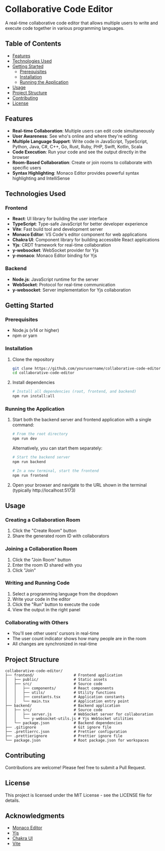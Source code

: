 # Collaborative Code Editor

A real-time collaborative code editor that allows multiple users to write and execute code together in various programming languages.

## Table of Contents

- [Features](#features)
- [Technologies Used](#technologies-used)
- [Getting Started](#getting-started)
  - [Prerequisites](#prerequisites)
  - [Installation](#installation)
  - [Running the Application](#running-the-application)
- [Usage](#usage)
- [Project Structure](#project-structure)
- [Contributing](#contributing)
- [License](#license)

## Features

- **Real-time Collaboration**: Multiple users can edit code simultaneously
- **User Awareness**: See who's online and where they're editing
- **Multiple Language Support**: Write code in JavaScript, TypeScript, Python, Java, C#, C++, Go, Rust, Ruby, PHP, Swift, Kotlin, Scala
- **Code Execution**: Run your code and see the output directly in the browser
- **Room-Based Collaboration**: Create or join rooms to collaborate with specific users
- **Syntax Highlighting**: Monaco Editor provides powerful syntax highlighting and IntelliSense

## Technologies Used

### Frontend
- **React**: UI library for building the user interface
- **TypeScript**: Type-safe JavaScript for better developer experience
- **Vite**: Fast build tool and development server
- **Monaco Editor**: VS Code's editor component for web applications
- **Chakra UI**: Component library for building accessible React applications
- **Yjs**: CRDT framework for real-time collaboration
- **y-websocket**: WebSocket provider for Yjs
- **y-monaco**: Monaco Editor binding for Yjs

### Backend
- **Node.js**: JavaScript runtime for the server
- **WebSocket**: Protocol for real-time communication
- **y-websocket**: Server implementation for Yjs collaboration

## Getting Started

### Prerequisites
- Node.js (v14 or higher)
- npm or yarn

### Installation

1. Clone the repository
   ```bash
   git clone https://github.com/yourusername/collaborative-code-editor.git
   cd collaborative-code-editor
   ```

2. Install dependencies
   ```bash
   # Install all dependencies (root, frontend, and backend)
   npm run install:all
   ```

### Running the Application

1. Start both the backend server and frontend application with a single command:
   ```bash
   # From the root directory
   npm run dev
   ```

   Alternatively, you can start them separately:
   ```bash
   # Start the backend server
   npm run backend

   # In a new terminal, start the frontend
   npm run frontend
   ```

3. Open your browser and navigate to the URL shown in the terminal (typically http://localhost:5173)

## Usage

### Creating a Collaboration Room
1. Click the "Create Room" button
2. Share the generated room ID with collaborators

### Joining a Collaboration Room
1. Click the "Join Room" button
2. Enter the room ID shared with you
3. Click "Join"

### Writing and Running Code
1. Select a programming language from the dropdown
2. Write your code in the editor
3. Click the "Run" button to execute the code
4. View the output in the right panel

### Collaborating with Others
- You'll see other users' cursors in real-time
- The user count indicator shows how many people are in the room
- All changes are synchronized in real-time

## Project Structure

```
collaborative-code-editor/
├── frontend/                  # Frontend application
│   ├── public/                # Static assets
│   ├── src/                   # Source code
│   │   ├── components/        # React components
│   │   ├── utils/             # Utility functions
│   │   ├── constants.tsx      # Application constants
│   │   └── main.tsx           # Application entry point
├── backend/                   # Backend application
│   ├── src/                   # Source code
│   │   ├── server.js          # WebSocket server for collaboration
│   │   └── y-websocket-utils.js # Yjs WebSocket utilities
│   └── package.json           # Backend dependencies
├── .gitignore                 # Git ignore file
├── .prettierrc.json           # Prettier configuration
├── .prettierignore            # Prettier ignore file
└── package.json               # Root package.json for workspaces
```

## Contributing

Contributions are welcome! Please feel free to submit a Pull Request.

## License

This project is licensed under the MIT License - see the LICENSE file for details.

## Acknowledgments

- [Monaco Editor](https://microsoft.github.io/monaco-editor/)
- [Yjs](https://yjs.dev/)
- [Chakra UI](https://chakra-ui.com/)
- [Vite](https://vitejs.dev/)
